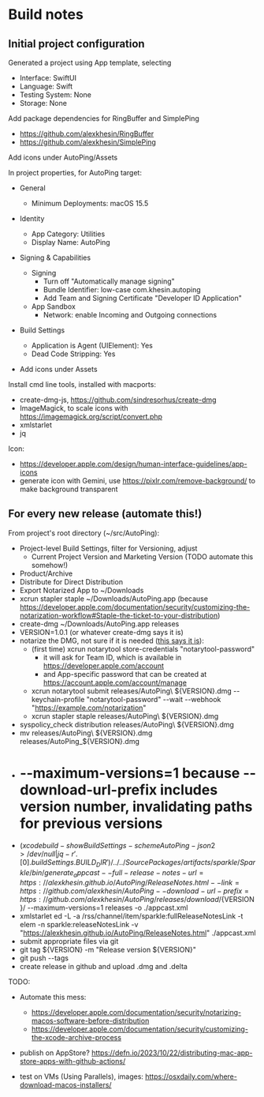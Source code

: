 # Build notes

## Initial project configuration
Generated a project using App template, selecting
* Interface: SwiftUI
* Language: Swift
* Testing System: None
* Storage: None

Add package dependencies for RingBuffer and SimplePing

* https://github.com/alexkhesin/RingBuffer
* https://github.com/alexkhesin/SimplePing

Add icons under AutoPing/Assets

In project properties, for AutoPing target:

* General
  * Minimum Deployments: macOS 15.5
* Identity
  * App Category: Utilities
  * Display Name: AutoPing
* Signing & Capabilities
  * Signing
    * Turn off "Automatically manage signing"
    * Bundle Identifier: low-case com.khesin.autoping
    * Add Team and Signing Certificate "Developer ID Application"
  * App Sandbox
    * Network: enable Incoming and Outgoing connections
* Build Settings
  * Application is Agent (UIElement): Yes
  * Dead Code Stripping: Yes

* Add icons under Assets

Install cmd line tools, installed with macports:

* create-dmg-js, https://github.com/sindresorhus/create-dmg
* ImageMagick, to scale icons with https://imagemagick.org/script/convert.php
* xmlstarlet
* jq

Icon:

* https://developer.apple.com/design/human-interface-guidelines/app-icons
* generate icon with Gemini, use https://pixlr.com/remove-background/ to make background transparent

## For every new release (automate this!)
From project's root directory (~/src/AutoPing):
* Project-level Build Settings, filter for Versioning, adjust
  * Current Project Version and Marketing Version (TODO automate this somehow!)
* Product/Archive
* Distribute for Direct Distribution
* Export Notarized App to ~/Downloads
* xcrun stapler staple ~/Downloads/AutoPing.app (because https://developer.apple.com/documentation/security/customizing-the-notarization-workflow#Staple-the-ticket-to-your-distribution)
* create-dmg ~/Downloads/AutoPing.app releases
* VERSION=1.0.1 (or whatever create-dmg says it is)
* notarize the DMG, not sure if it is needed ([this says it is](https://forum.c-command.com/t/do-i-have-to-notarize-my-dmg-and-my-app-when-distributing/14604)):
  * (first time) xcrun notarytool store-credentials "notarytool-password"
    * it will ask for Team ID, which is available in https://developer.apple.com/account
    * and App-specific password that can be created at https://account.apple.com/account/manage
  * xcrun notarytool submit releases/AutoPing\ ${VERSION}.dmg --keychain-profile "notarytool-password" --wait --webhook "https://example.com/notarization"
  * xcrun stapler staple releases/AutoPing\ ${VERSION}.dmg
* syspolicy_check distribution releases/AutoPing\ ${VERSION}.dmg
* mv releases/AutoPing\ ${VERSION}.dmg releases/AutoPing_${VERSION}.dmg
* # --maximum-versions=1 because --download-url-prefix includes version number, invalidating paths for previous versions
* $(xcodebuild -showBuildSettings -scheme AutoPing -json 2> /dev/null | jq -r '.[0].buildSettings.BUILD_DIR')/../../SourcePackages/artifacts/sparkle/Sparkle/bin/generate_appcast --full-release-notes-url=https://alexkhesin.github.io/AutoPing/ReleaseNotes.html --link=https://github.com/alexkhesin/AutoPing --download-url-prefix=https://github.com/alexkhesin/AutoPing/releases/download/${VERSION}/ --maximum-versions=1 releases -o ./appcast.xml
* xmlstarlet ed -L -a /rss/channel/item/sparkle:fullReleaseNotesLink -t elem -n sparkle:releaseNotesLink -v "https://alexkhesin.github.io/AutoPing/ReleaseNotes.html" ./appcast.xml
* submit appropriate files via git
* git tag ${VERSION} -m "Release version ${VERSION}"  
* git push --tags
* create release in github and upload .dmg and .delta

TODO:

* Automate this mess:
  * https://developer.apple.com/documentation/security/notarizing-macos-software-before-distribution
  * https://developer.apple.com/documentation/security/customizing-the-xcode-archive-process

* publish on AppStore? https://defn.io/2023/10/22/distributing-mac-app-store-apps-with-github-actions/

* test on VMs (Using Parallels), images: https://osxdaily.com/where-download-macos-installers/
